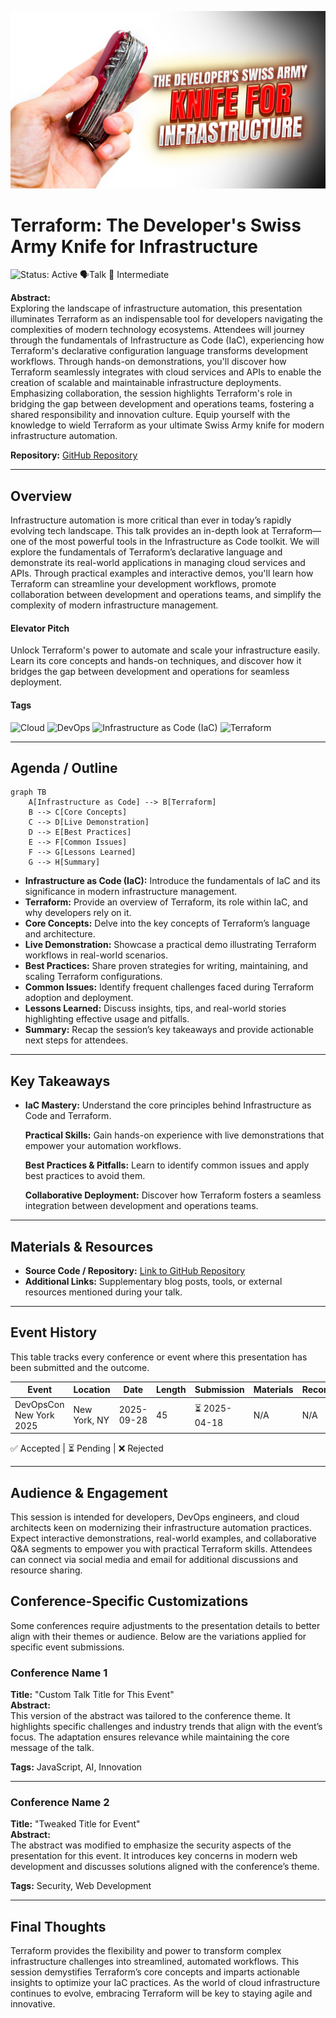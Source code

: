 ![Terraform: The Developer's Swiss Army Knife for Infrastructure](thumbnails\terraform-the-developers-swiss-army-knife-for-infrastructure.jpg)

# Terraform: The Developer's Swiss Army Knife for Infrastructure

![Status: Active](https://img.shields.io/badge/Status-Active-brightgreen) 🗣️Talk 🔵 Intermediate

**Abstract:**  
Exploring the landscape of infrastructure automation, this presentation illuminates Terraform as an indispensable tool for developers navigating the complexities of modern technology ecosystems. Attendees will journey through the fundamentals of Infrastructure as Code (IaC), experiencing how Terraform's declarative configuration language transforms development workflows. Through hands-on demonstrations, you'll discover how Terraform seamlessly integrates with cloud services and APIs to enable the creation of scalable and maintainable infrastructure deployments. Emphasizing collaboration, the session highlights Terraform's role in bridging the gap between development and operations teams, fostering a shared responsibility and innovation culture. Equip yourself with the knowledge to wield Terraform as your ultimate Swiss Army knife for modern infrastructure automation.

**Repository:**  [GitHub Repository](https://github.com/TaleLearnCode/TerraformSwissArmyKnife)

---

## Overview

Infrastructure automation is more critical than ever in today’s rapidly evolving tech landscape. This talk provides an in-depth look at Terraform—one of the most powerful tools in the Infrastructure as Code toolkit. We will explore the fundamentals of Terraform’s declarative language and demonstrate its real-world applications in managing cloud services and APIs. Through practical examples and interactive demos, you'll learn how Terraform can streamline your development workflows, promote collaboration between development and operations teams, and simplify the complexity of modern infrastructure management.

#### Elevator Pitch

Unlock Terraform's power to automate and scale your infrastructure easily. Learn its core concepts and hands-on techniques, and discover how it bridges the gap between development and operations for seamless deployment.

#### Tags

![Cloud](https://img.shields.io/badge/Tag-Cloud-blue) ![DevOps](https://img.shields.io/badge/Tag-DevOps-blue) ![Infrastructure as Code (IaC)](https://img.shields.io/badge/Tag-IaC-blue) ![Terraform](https://img.shields.io/badge/Tag-Terraform-blue)

---

## Agenda / Outline

```mermaid
graph TB
    A[Infrastructure as Code] --> B[Terraform]
    B --> C[Core Concepts]
    C --> D[Live Demonstration]
    D --> E[Best Practices]
    E --> F[Common Issues]
    F --> G[Lessons Learned]
    G --> H[Summary]
```

- **Infrastructure as Code (IaC):**   Introduce the fundamentals of IaC and its significance in modern infrastructure management.
- **Terraform:**   Provide an overview of Terraform, its role within IaC, and why developers rely on it.
- **Core Concepts:**   Delve into the key concepts of Terraform’s language and architecture.
- **Live Demonstration:**   Showcase a practical demo illustrating Terraform workflows in real-world scenarios.
- **Best Practices:**   Share proven strategies for writing, maintaining, and scaling Terraform configurations.
- **Common Issues:**   Identify frequent challenges faced during Terraform adoption and deployment.
- **Lessons Learned:**   Discuss insights, tips, and real-world stories highlighting effective usage and pitfalls.
- **Summary:**   Recap the session’s key takeaways and provide actionable next steps for attendees.

---

## Key Takeaways

- **IaC Mastery:** Understand the core principles behind Infrastructure as Code and Terraform.

  **Practical Skills:** Gain hands-on experience with live demonstrations that empower your automation workflows.

  **Best Practices & Pitfalls:** Learn to identify common issues and apply best practices to avoid them.

  **Collaborative Deployment:** Discover how Terraform fosters a seamless integration between development and operations teams.

---

## Materials & Resources

- **Source Code / Repository:** [Link to GitHub Repository](https://github.com/TaleLearnCode/TerraformSwissArmyKnife)
- **Additional Links:** Supplementary blog posts, tools, or external resources mentioned during your talk.

---

## Event History

This table tracks every conference or event where this presentation has been submitted and the outcome.

| Event                   | Location     | Date       | Length | Submission   | Materials | Recording |
| ----------------------- | ------------ | ---------- | ------ | ------------ | --------- | --------- |
| DevOpsCon New York 2025 | New York, NY | 2025-09-28 | 45     | ⏳ 2025-04-18 | N/A       | N/A       |

✅ Accepted | ⏳ Pending | ❌ Rejected

---

## Audience & Engagement

This session is intended for developers, DevOps engineers, and cloud architects keen on modernizing their infrastructure automation practices. Expect interactive demonstrations, real-world examples, and collaborative Q&A segments to empower you with practical Terraform skills. Attendees can connect via social media and email for additional discussions and resource sharing.

## Conference-Specific Customizations

Some conferences require adjustments to the presentation details to better align with their themes or audience. Below are the variations applied for specific event submissions.

### Conference Name 1  

**Title:** "Custom Talk Title for This Event"  
**Abstract:**  
This version of the abstract was tailored to the conference theme. It highlights specific challenges and industry trends that align with the event’s focus. The adaptation ensures relevance while maintaining the core message of the talk.  

**Tags:** JavaScript, AI, Innovation  

---

### Conference Name 2  

**Title:** "Tweaked Title for Event"  
**Abstract:**  
The abstract was modified to emphasize the security aspects of the presentation for this event. It introduces key concerns in modern web development and discusses solutions aligned with the conference’s theme.  

**Tags:** Security, Web Development  

---

## Final Thoughts

Terraform provides the flexibility and power to transform complex infrastructure challenges into streamlined, automated workflows. This session demystifies Terraform’s core concepts and imparts actionable insights to optimize your IaC practices. As the world of cloud infrastructure continues to evolve, embracing Terraform will be key to staying agile and innovative.